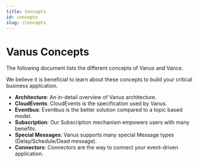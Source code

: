 ```yaml
---
title: Concepts
id: concepts
slug: /concepts
---
```


# Vanus Concepts

The following document lists the different concepts of Vanus and Vance.

We believe it is beneficial to learn about these concepts to build your critical business application.

- **Architecture**: An in-detail overview of Vanus architecture.
- **CloudEvents**: CloudEvents is the specification used by Vanus.
- **Eventbus**: Eventbus is the better solution compared to a topic based model.
- **Subscription**: Our Subscription mechanism empowers users with many benefits.
- **Special Messages**: Vanus supports many special Message types (Delay/Schedule/Dead message).
- **Connectors**: Connectors are the way to connect your event-driven application.